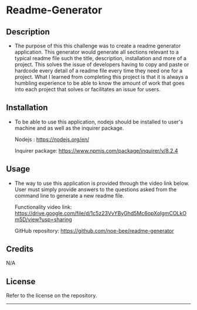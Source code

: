 # Readme-Generator

## Description

- The purpose of this this challenge was to create a readme generator application. This generator would generate all sections relevant to a typical readme file such the title, description, installation and more of a project. This solves the issue of developers having to copy and paste or hardcode every detail of a readme file every time they need one for a project. What I learned from completing this project is that it is always a humbling experience to be able to know the amount of work that goes into each project that solves or facilitates an issue for users.

## Installation

- To be able to use this application, nodejs should be installed to user's machine and as well as the inquirer package.

    Nodejs : https://nodejs.org/en/
    
    Inquirer package: https://www.npmjs.com/package/inquirer/v/8.2.4

## Usage
- The way to use this application is provided through the video link below. User must simply provide answers to the questions asked from the command line to generate a new readme file.

  Functionality video link: https://drive.google.com/file/d/1c5z23VvYByGhd5Mc6opXoIgmCOLkOm5D/view?usp=sharing

  GitHub repository: https://github.com/noe-bee/readme-generator


## Credits

N/A

## License

Refer to the license on the repository.

---